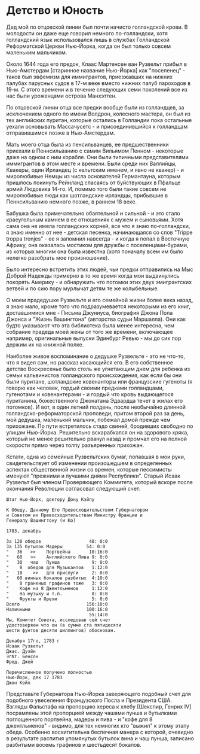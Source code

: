 # Детство и Юность

Дед мой по отцовской линии был почти начисто голландской крови. В молодости
он даже еще говорил немного по-голландски, хотя голландский язык
использовался лишь в службах Голландской Реформатской Церкви Нью-Йорка,
когда он был только совсем маленьким мальчиком.

Около 1644 года его предок, Клаас Мартенсен ван Рузвельт прибыл в Нью-Амстердам
[старинное название Нью-Йорка] как "поселенец" - таков был эвфемизм для иммигрантов,
приезжавших на нижних палубах парусных судов в 17-м веке вместо нижних палуб пароходов в 19-м.
С этого времени и в течение следующих семи поколений все из нас были уроженцами
острова Манхэттен.

По отцовской линии отца все предки вообще были из голландцев, за исключением
одного по имени Волдрон, колесного мастера, он был из тех английских пуритан, которые остались
в Голландии пока остальные уехали основывать Массачусетс - и присоединившийся к голландцам
отправившимся позже в Нью-Амстердам.

Мать моего отца была из пенсильванцев, ее предшественники приехали в Пеннсильванию с
самим Вильямом Пенном - некоторые даже на одном с ним корабле. Они были типичными
представителями иммигрантов в этом месте и времени. Были среди них Валлийцы, Квакеры, один
Ирландец (с кельтским именем, и явно не квакер) - и миролюбивые Немцы из числа основателей
Германтауна, которым пришлось покинуть Рейнланд спасаясь от буйствующих в Пфальце армий Людовика 14-го.
И, помимо того были такие совсем не миролюбивые люди как шотландские ирландцы,
прибывшие в Пеннсильванию немного позже, в раннем 18 веке.

Бабушка была примечательно обаятельной и сильной - и это стало краеугольным камнем в ее
отношениях с мужем и сыновьями. Хотя сама она не имела голландских корней, все что я знаю по-голландски,
я знаю именно от нее - детская песенка, начинающаяся со слов "Trippe troppa tronjes" -
ее я запомнил навсегда - и когда я попал в Восточную Африку, она оказалась мостиком
для дружбы с поселенцами-бурами, из которых многим она была известна (хотя поначалу
всем им было нелегко разобрать мое произношение).

Было интересно встретить этих людей, чьи предки отправились на Мыс Доброй Надежды примерно
в то же время когда мои выдвинулись покорять Америку - и обнаружить что потомки этих двух
эмигрантских ветвей и по сию пору мурлычат детям те же колыбельные.

О моем прадедушке Рузвельте и его семейной жизни более века назад, я знаю мало, кроме
того что подразумевается некоторыми из его книг, доставшимися мне - Письма Джуниуса,
биография Джона Пола Джонса и "Жизнь Вашингтона" (авторства судьи Маршалла). Они
как будто указывают что эта библиотека была менее интересна, чем собрание
прадеда моей жены от того же времени, включающее например, оригинальные выпуски
Эдинбург Ревью - мы до сих пор держим их на книжной полке.

Наиболее живое воспоминание о дедушке Рузвельте - это не что-то, что я видел сам,
но рассказ касающийся его. В его собственное детство Воскресенье было столь же
угнетающим днем для ребенка из семьи кальвинистов голландского происхождения, как если
бы они были пуритане, шотландские ковенанторы или французские гугеноты (я говорю как
человек, гордый своими предками голландцами, гугенотами и ковенантерами - и гордый
что кровь выдающегося пуританина, божественного Джонатана Эдвардца течет в жилах его потомков).
И вот, в один летний полдень, после необычайно длинной голландско-реформаторской проповеди,
притом второй раз за день, мой дедушка, маленький мальчик, побежал домой прежде
чем прихожане. По пути встретилось стадо свиней, бродивших свободно по улицам
Нью-Йорка. Решительно вскарабкался он на здорового хряка, который не менее решительно
рванул назад и промчал его на полной скорости прямо через толпу разъяренных прихожан.

Кстати, одна из семейных Рузвельтских бумаг, попавшая в мои руки, свидетельствует
об изменении произошедшем в определенных аспектах общественной жизни со времен,
которые пессимисты именуют "прежними и лучшими днями Республики". Старый Исаак Рузвельт
был членом Проверяющего Коммитета, который вскоре после окончания Революции
согласовал следующий счет:

    Штат Нью-Йорк, доктору Дону Кэйпу
    
    К Обеду, Данному Его Превосходительством Губернатором
    и Советом их Превосходительствам Министру Франции и
    Генералу Вашингтону (и Ко)
    
    1783, декабрь
    
    За 120 обедов                  48: 0:0
    За 135 бутылок Мадеры         54: 0:0
    "   36   >>    Портвейна       10:16:0
    "   60   >>    Английского Пива 9: 0:0
    "   30   чаш   Пунша            9: 0:0
    "    8  обедов для Музыкантов   1:12:0
    "   10    >>   для прислуги     2: 0:0
    "   60 винных бокалов разбитых  4:10:0
    "    8 граненых графинов тоже   3: 0:0
    "    Кофе на 8 Джентльменов     1:12:0
    "    На музыку и т.п.           8: 0:0
    "    Фрукты и Орехи             5: 0:0
    Всего                         156:10:0
    Наличными                     100:16:0
                                   55:14:0
    Мы, Комитет Совета, исследовав сей счет
    удостоверяем что он (в сумме ста пятидесяти
    шести фунтов десяти шиллингов) обоснован.
    
    Декабря 17го, 1783 г
    Исаак Рузвельт
    Джас. Дуэйн
    Эгбт. Бенсон
    Фред. Джей
    
    Перечисленное получено полностью
    Нью-Йорк, дек 17 1783
    Джон Кейп

Представьте Губернатора Нью-Йорка заверяющего подобный счет для подобного
увеселения Французского Посла и Президента США. Взгляды Фальстафа
на пропорцию хереса к хлебу [Шекспир, Генрих IV] посрамлены этой
пропорцией между чашами пунша и бутылками поглощенного портвейна, мадеры и пива -
и "кофе для 8 джентльменов" - видимо, для тех немногих кто "выжил" к этому этапу обеда.
Особенно восхитительна беспечная манера с которой, очевидно в результате
распития упомянутых бутылок вина и чаш пунша, записано разбитыми восемь графинов и
шестьдесят бокалов.

